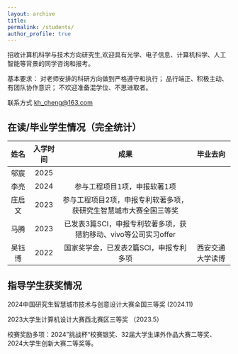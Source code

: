 ```yaml
---
layout: archive
title: 
permalink: /students/
author_profile: true
---
```


招收计算机科学与技术方向研究生,欢迎具有光学、电子信息、计算机科学、人工智能等背景的同学咨询和报考。

[//]: # (满足如下要求之一者优先考虑：)

[//]: # (具有良好的计算机编程基础；)

[//]: # (具有良好的英语水平；)

[//]: # (参加过数学类竞赛、程序设计大赛，并取得较好成绩者。)
基本要求：
对老师安排的科研方向做到严格遵守和执行；
品行端正、积极主动、有团队协作意识；
不欢迎准备混学位、不思进取者。

联系方式 [kh_cheng@163.com](kh_cheng@163.com)

## 在读/毕业学生情况（完全统计）


| 姓名  | 入学时间 |                 成果                  | 毕业去向 |
|:---:|:----:|:-----------------------------------:|:----------------:|
| 邬宸  | 2025 |                       | 
| 李亮  | 2024 |           参与工程项目1项，申报软著1项           | |
| 庄启文 | 2023 |  参与工程项目2项，申报专利软著多项，获研究生智慧城市大赛全国三等奖  | |
| 马腾  | 2023 | 已发表3篇SCI，申报专利软著多项，获猎豹移动、vivo等公司实习offer | |
| 吴钰博 | 2022 |  国家奖学金，已发表2篇SCI，申报专利多项  |西安交通大学读博 |




## 指导学生获奖情况

2024中国研究生智慧城市技术与创意设计大赛全国三等奖 (2024.11)

2023大学生计算机设计大赛西北赛区三等奖 （2023.5）

校赛奖励多项：2024”挑战杯“校赛银奖、32届大学生课外作品大赛二等奖、2024大学生创新大赛二等奖等。

